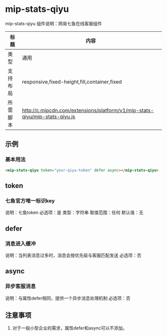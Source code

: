 # mip-stats-qiyu

mip-stats-qiyu 组件说明：网易七鱼在线客服组件

标题|内容
----|----
类型|通用
支持布局|responsive,fixed-height,fill,container,fixed
所需脚本|http://c.mipcdn.com/extensions/platform/v1/mip-stats-qiyu/mip-stats-qiyu.js

## 示例

### 基本用法
```html
<mip-stats-qiyu token="your-qiyu-token" defer async></mip-stats-qiyu>
```

## token

### 七鱼官方唯一标识key

说明：七鱼token
必选项：是
类型：字符串
取值范围：任何
默认值：无

## defer

### 消息进入缓冲

说明：当列表消息过多时，消息会按优先级与客服匹配发送
必选项：否

## async

### 异步客服消息

说明：与属性defer相同，提供一个异步消息处理机制
必选项：否

## 注意事项

1. 对于一般小型企业的需求，属性defer和async可以不添加。

